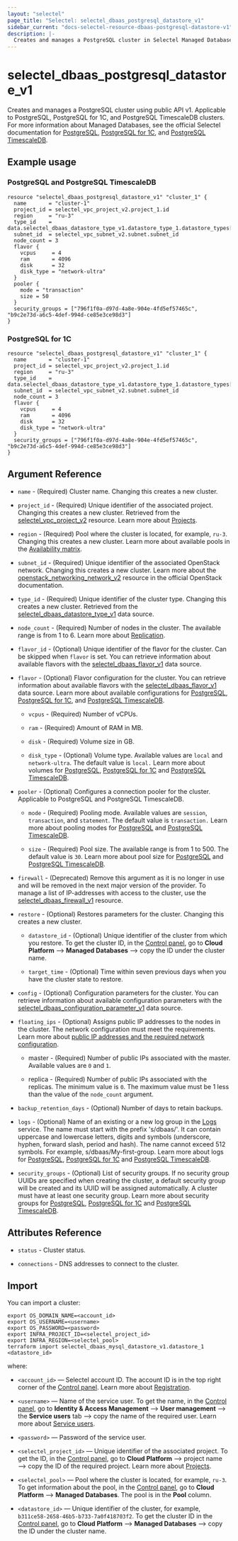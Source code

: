 ```yaml
---
layout: "selectel"
page_title: "Selectel: selectel_dbaas_postgresql_datastore_v1"
sidebar_current: "docs-selectel-resource-dbaas-postgresql-datastore-v1"
description: |-
  Creates and manages a PostgreSQL cluster in Selectel Managed Databases using public API v1.
---
```


# selectel\_dbaas\_postgresql\_datastore\_v1

Creates and manages a PostgreSQL cluster using public API v1. Applicable to PostgreSQL, PostgreSQL for 1C, and PostgreSQL TimescaleDB clusters. For more information about Managed Databases, see the official Selectel documentation for [PostgreSQL](https://docs.selectel.ru/en/cloud/managed-databases/postgresql/), [PostgreSQL for 1C](https://docs.selectel.ru/en/cloud/managed-databases/postgresql-for-1c/), and [PostgreSQL TimescaleDB](https://docs.selectel.ru/en/cloud/managed-databases/timescaledb/).

## Example usage

### PostgreSQL and PostgreSQL TimescaleDB

```hcl
resource "selectel_dbaas_postgresql_datastore_v1" "cluster_1" {
  name       = "cluster-1"
  project_id = selectel_vpc_project_v2.project_1.id
  region     = "ru-3"
  type_id    = data.selectel_dbaas_datastore_type_v1.datastore_type_1.datastore_types[0].id
  subnet_id  = selectel_vpc_subnet_v2.subnet.subnet_id
  node_count = 3
  flavor {
    vcpus     = 4
    ram       = 4096
    disk      = 32
    disk_type = "network-ultra"
  }
  pooler {
    mode = "transaction"
    size = 50
  }
  security_groups = ["796f1f0a-d97d-4a8e-904e-4fd5ef57465c", "b9c2e73d-a6c5-4def-994d-ce85e3ce98d3"]
}
```

### PostgreSQL for 1C

```hcl
resource "selectel_dbaas_postgresql_datastore_v1" "cluster_1" {
  name       = "cluster-1"
  project_id = selectel_vpc_project_v2.project_1.id
  region     = "ru-3"
  type_id    = data.selectel_dbaas_datastore_type_v1.datastore_type_1.datastore_types[0].id
  subnet_id  = selectel_vpc_subnet_v2.subnet.subnet_id
  node_count = 3
  flavor {
    vcpus     = 4
    ram       = 4096
    disk      = 32
    disk_type = "network-ultra"
  }
  security_groups = ["796f1f0a-d97d-4a8e-904e-4fd5ef57465c", "b9c2e73d-a6c5-4def-994d-ce85e3ce98d3"]
}
```

## Argument Reference

* `name` - (Required) Cluster name. Changing this creates a new cluster.

* `project_id` - (Required) Unique identifier of the associated project. Changing this creates a new cluster. Retrieved from the [selectel_vpc_project_v2](https://registry.terraform.io/providers/selectel/selectel/latest/docs/resources/vpc_project_v2) resource. Learn more about [Projects](https://docs.selectel.ru/en/control-panel-actions/projects/about-projects/).

* `region` - (Required) Pool where the cluster is located, for example, `ru-3`. Changing this creates a new cluster. Learn more about available pools in the [Availability matrix](https://docs.selectel.ru/en/control-panel-actions/availability-matrix/#managed-databases).

* `subnet_id` - (Required) Unique identifier of the associated OpenStack network. Changing this creates a new cluster. Learn more about the [openstack_networking_network_v2](https://registry.terraform.io/providers/terraform-provider-openstack/openstack/latest/docs/data-sources/networking_network_v2) resource in the official OpenStack documentation.

* `type_id` - (Required) Unique identifier of the cluster type. Changing this creates a new cluster. Retrieved from the [selectel_dbaas_datastore_type_v1](https://registry.terraform.io/providers/selectel/selectel/latest/docs/data-sources/dbaas_datastore_type_v1) data source.

* `node_count` - (Required) Number of nodes in the cluster. The available range is from 1 to 6. Learn more about [Replication](https://docs.selectel.ru/en/cloud/managed-databases/about/about-managed-databases/#fault-tolerance-and-replication).

* `flavor_id` - (Optional) Unique identifier of the flavor for the cluster. Can be skipped when `flavor` is set. You can retrieve information about available flavors with the [selectel_dbaas_flavor_v1](https://registry.terraform.io/providers/selectel/selectel/latest/docs/data-sources/dbaas_flavor_v1) data source.

* `flavor` - (Optional) Flavor configuration for the cluster. You can retrieve information about available flavors with the [selectel_dbaas_flavor_v1](https://registry.terraform.io/providers/selectel/selectel/latest/docs/data-sources/dbaas_flavor_v1) data source. Learn more about available configurations for [PostgreSQL](https://docs.selectel.ru/en/cloud/managed-databases/postgresql/configurations/), [PostgreSQL for 1C](https://docs.selectel.ru/en/cloud/managed-databases/postgresql-for-1c/configurations-1c/), and [PostgreSQL TimescaleDB](https://docs.selectel.ru/en/cloud/managed-databases/timescaledb/configurations/).

  * `vcpus` - (Required) Number of vCPUs.

  * `ram` - (Required) Amount of RAM in MB.

  * `disk` - (Required) Volume size in GB.

  * `disk_type` - (Optional) Volume type. Available values are `local` and `network-ultra`. The default value is `local.` Learn more about volumes for [PostgreSQL](https://docs.selectel.ru/en/cloud/managed-databases/postgresql/volumes/), [PostgreSQL for 1C](https://docs.selectel.ru/en/cloud/managed-databases/postgresql-for-1c/volumes/) and [PostgreSQL TimescaleDB](https://docs.selectel.ru/en/cloud/managed-databases/timescaledb/volumes).

* `pooler` - (Optional) Configures a connection pooler for the cluster. Applicable to PostgreSQL and PostgreSQL TimescaleDB.

  * `mode` - (Required) Pooling mode. Available values are `session`, `transaction`, and `statement`. The default value is `transaction.` Learn more about pooling modes for [PostgreSQL](https://docs.selectel.ru/en/cloud/managed-databases/postgresql/connection-pooler/#pooling-modes) and [PostgreSQL TimescaleDB](https://docs.selectel.ru/en/cloud/managed-databases/timescaledb/connection-pooler/#pooling-modes).

  * `size` - (Required) Pool size. The available range is from 1 to 500. The default value is `30`. Learn more about pool size for [PostgreSQL](https://docs.selectel.ru/en/cloud/managed-databases/postgresql/connection-pooler/#pool-size) and [PostgreSQL TimescaleDB](https://docs.selectel.ru/en/cloud/managed-databases/timescaledb/connection-pooler/#pool-size).

* `firewall` - (Deprecated) Remove this argument as it is no longer in use and will be removed in the next major version of the provider. To manage a list of IP-addresses with access to the cluster, use the [selectel_dbaas_firewall_v1](https://registry.terraform.io/providers/selectel/selectel/latest/docs/resources/dbaas_firewall_v1) resource.

* `restore` - (Optional) Restores parameters for the cluster. Changing this creates a new cluster.

  * `datastore_id` - (Optional) Unique identifier of the cluster from which you restore. To get the cluster ID, in the [Control panel](https://my.selectel.ru/vpc/dbaas/), go to **Cloud Platform** ⟶ **Managed Databases** ⟶ copy the ID under the cluster name.

  * `target_time` - (Optional) Time within seven previous days when you have the cluster state to restore.

* `config` - (Optional) Configuration parameters for the cluster. You can retrieve information about available configuration parameters with the [selectel_dbaas_configuration_parameter_v1](https://registry.terraform.io/providers/selectel/selectel/latest/docs/data-sources/dbaas_configuration_parameter_v1) data source.

* `floating_ips` - (Optional) Assigns public IP addresses to the nodes in the cluster. The network configuration must meet the requirements. Learn more about [public IP addresses and the required network configuration](https://docs.selectel.ru/en/cloud/managed-databases/postgresql/public-ip/).

  * master - (Required) Number of public IPs associated with the master. Available values are `0` and `1`.

  * replica - (Required) Number of public IPs associated with the replicas. The minimum value is `0`. The maximum value must be 1 less than the value of the `node_count` argument.

* `backup_retention_days` - (Optional) Number of days to retain backups.

* `logs` - (Optional) Name of an existing or a new log group in the [Logs](https://docs.selectel.ru/en/logs/about-logs/) service. The name must start with the prefix 's/dbaas/'. It can contain uppercase and lowercase letters, digits and symbols (underscore, hyphen, forward slash, period and hash). The name cannot exceed 512 symbols. For example, s/dbaas/My-first-group. Learn more about logs for [PostgreSQL](https://docs.selectel.ru/en/managed-databases/postgresql/logs/), [PostgreSQL for 1C](https://docs.selectel.ru/en/managed-databases/postgresql-for-1c/logs/) and [PostgreSQL TimescaleDB](https://docs.selectel.ru/en/managed-databases/timescaledb/logs/).

* `security_groups` - (Optional) List of security groups. If no security group UUIDs are specified when creating the cluster, a default security group will be created and its UUID will be assigned automatically. A cluster must have at least one security group. Learn more about security groups for [PostgreSQL](https://docs.selectel.ru/en/managed-databases/postgresql/network-access-control/#security-groups-in-managed-databases), [PostgreSQL for 1C](https://docs.selectel.ru/en/managed-databases/postgresql-for-1c/network-access-control-1c/#security-groups-in-managed-databases) and [PostgreSQL TimescaleDB](https://docs.selectel.ru/en/managed-databases/timescaledb/network-access-control/#security-groups-in-managed-databases).

## Attributes Reference

* `status` - Cluster status.

* `connections` - DNS addresses to connect to the cluster.

## Import

You can import a cluster:

```shell
export OS_DOMAIN_NAME=<account_id>
export OS_USERNAME=<username>
export OS_PASSWORD=<password>
export INFRA_PROJECT_ID=<selectel_project_id>
export INFRA_REGION=<selectel_pool>
terraform import selectel_dbaas_mysql_datastore_v1.datastore_1 <datastore_id>
```

where:

* `<account_id>` — Selectel account ID. The account ID is in the top right corner of the [Control panel](https://my.selectel.ru/). Learn more about [Registration](https://docs.selectel.ru/en/control-panel-actions/account/registration/).

* `<username>` — Name of the service user. To get the name, in the [Control panel](https://my.selectel.ru/iam/users_management/users?type=service), go to **Identity & Access Management** ⟶ **User management** ⟶ the **Service users** tab ⟶ copy the name of the required user. Learn more about [Service users](https://docs.selectel.ru/en/control-panel-actions/users-and-roles/user-types-and-roles/).

* `<password>` — Password of the service user.

* `<selectel_project_id>` — Unique identifier of the associated project. To get the ID, in the [Control panel](https://my.selectel.ru/vpc/dbaas), go to **Cloud Platform** ⟶ project name ⟶ copy the ID of the required project. Learn more about [Projects](https://docs.selectel.ru/en/control-panel-actions/projects/about-projects/).

* `<selectel_pool>` — Pool where the cluster is located, for example, `ru-3`. To get information about the pool, in the [Control panel](https://my.selectel.ru/vpc/dbaas/), go to **Cloud Platform** ⟶ **Managed Databases**. The pool is in the **Pool** column.

* `<datastore_id>` — Unique identifier of the cluster, for example, `b311ce58-2658-46b5-b733-7a0f418703f2`. To get the cluster ID in the [Control panel](https://my.selectel.ru/vpc/dbaas/), go to **Cloud Platform** ⟶ **Managed Databases** ⟶ copy the ID under the cluster name.
